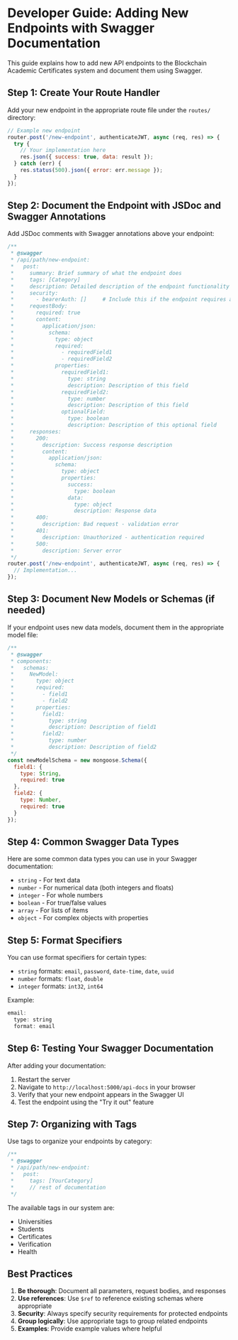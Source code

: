 # Developer Guide: Adding New Endpoints with Swagger Documentation

This guide explains how to add new API endpoints to the Blockchain Academic Certificates system and document them using Swagger.

## Step 1: Create Your Route Handler

Add your new endpoint in the appropriate route file under the `routes/` directory:

```javascript
// Example new endpoint
router.post('/new-endpoint', authenticateJWT, async (req, res) => {
  try {
    // Your implementation here
    res.json({ success: true, data: result });
  } catch (err) {
    res.status(500).json({ error: err.message });
  }
});
```

## Step 2: Document the Endpoint with JSDoc and Swagger Annotations

Add JSDoc comments with Swagger annotations above your endpoint:

```javascript
/**
 * @swagger
 * /api/path/new-endpoint:
 *   post:
 *     summary: Brief summary of what the endpoint does
 *     tags: [Category]
 *     description: Detailed description of the endpoint functionality
 *     security:
 *       - bearerAuth: []     # Include this if the endpoint requires authentication
 *     requestBody:
 *       required: true
 *       content:
 *         application/json:
 *           schema:
 *             type: object
 *             required:
 *               - requiredField1
 *               - requiredField2
 *             properties:
 *               requiredField1:
 *                 type: string
 *                 description: Description of this field
 *               requiredField2:
 *                 type: number
 *                 description: Description of this field
 *               optionalField:
 *                 type: boolean
 *                 description: Description of this optional field
 *     responses:
 *       200:
 *         description: Success response description
 *         content:
 *           application/json:
 *             schema:
 *               type: object
 *               properties:
 *                 success:
 *                   type: boolean
 *                 data:
 *                   type: object
 *                   description: Response data
 *       400:
 *         description: Bad request - validation error
 *       401:
 *         description: Unauthorized - authentication required
 *       500:
 *         description: Server error
 */
router.post('/new-endpoint', authenticateJWT, async (req, res) => {
  // Implementation...
});
```

## Step 3: Document New Models or Schemas (if needed)

If your endpoint uses new data models, document them in the appropriate model file:

```javascript
/**
 * @swagger
 * components:
 *   schemas:
 *     NewModel:
 *       type: object
 *       required:
 *         - field1
 *         - field2
 *       properties:
 *         field1:
 *           type: string
 *           description: Description of field1
 *         field2:
 *           type: number
 *           description: Description of field2
 */
const newModelSchema = new mongoose.Schema({
  field1: {
    type: String,
    required: true
  },
  field2: {
    type: Number,
    required: true
  }
});
```

## Step 4: Common Swagger Data Types

Here are some common data types you can use in your Swagger documentation:

- `string` - For text data
- `number` - For numerical data (both integers and floats)
- `integer` - For whole numbers
- `boolean` - For true/false values
- `array` - For lists of items
- `object` - For complex objects with properties

## Step 5: Format Specifiers

You can use format specifiers for certain types:

- `string` formats: `email`, `password`, `date-time`, `date`, `uuid`
- `number` formats: `float`, `double`
- `integer` formats: `int32`, `int64`

Example:
```javascript
email:
  type: string
  format: email
```

## Step 6: Testing Your Swagger Documentation

After adding your documentation:

1. Restart the server
2. Navigate to `http://localhost:5000/api-docs` in your browser
3. Verify that your new endpoint appears in the Swagger UI
4. Test the endpoint using the "Try it out" feature

## Step 7: Organizing with Tags

Use tags to organize your endpoints by category:

```javascript
/**
 * @swagger
 * /api/path/new-endpoint:
 *   post:
 *     tags: [YourCategory]
 *     // rest of documentation
 */
```

The available tags in our system are:
- Universities
- Students
- Certificates
- Verification
- Health

## Best Practices

1. **Be thorough**: Document all parameters, request bodies, and responses
2. **Use references**: Use `$ref` to reference existing schemas where appropriate
3. **Security**: Always specify security requirements for protected endpoints
4. **Group logically**: Use appropriate tags to group related endpoints
5. **Examples**: Provide example values where helpful
